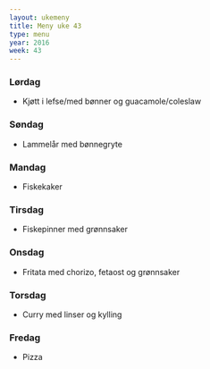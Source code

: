 ```yaml
---
layout: ukemeny
title: Meny uke 43
type: menu
year: 2016
week: 43
---
```


### Lørdag

- Kjøtt i lefse/med bønner og guacamole/coleslaw

### Søndag

- Lammelår med bønnegryte

### Mandag

- Fiskekaker

### Tirsdag

- Fiskepinner med grønnsaker

### Onsdag

- Fritata med chorizo, fetaost og grønnsaker

### Torsdag

- Curry med linser og kylling

### Fredag

- Pizza

